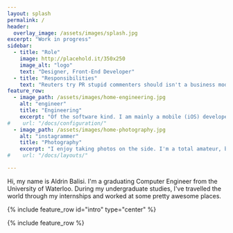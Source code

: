 ```yaml
---
layout: splash
permalink: /
header:
  overlay_image: /assets/images/splash.jpg
excerpt: "Work in progress"
sidebar:
  - title: "Role"
    image: http://placehold.it/350x250
    image_alt: "logo"
    text: "Designer, Front-End Developer"
  - title: "Responsibilities"
    text: "Reuters try PR stupid commenters should isn't a business model"
feature_row:
  - image_path: /assets/images/home-engineering.jpg
    alt: "engineer"
    title: "Engineering"
    excerpt: "Of the software kind. I am mainly a mobile (iOS) developer, but I'm always interesting and willing to learn new technologies."
#    url: "/docs/configuration/"
  - image_path: /assets/images/home-photography.jpg
    alt: "instagrammer"
    title: "Photography"
    excerpt: "I enjoy taking photos on the side. I'm a total amateur, but I absolutely love playing around with my camera."
#    url: "/docs/layouts/"

---
```


Hi, my name is Aldrin Balisi. I'm a graduating Computer Engineer from the University of Waterloo. During my undergraduate studies, I've travelled the world through my internships and worked at some pretty awesome places.

{% include feature_row id="intro" type="center" %}

{% include feature_row %}
